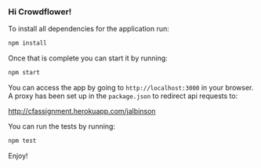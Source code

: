 ### Hi Crowdflower!

To install all dependencies for the application run:
```bash
npm install
```
Once that is complete you can start it by running:
```bash
npm start
```
You can access the app by going to `http://localhost:3000` in your browser. A proxy 
has been set up in the `package.json` to redirect api requests to:

http://cfassignment.herokuapp.com/jalbinson

You can run the tests by running:
```bash
npm test
```

Enjoy!
